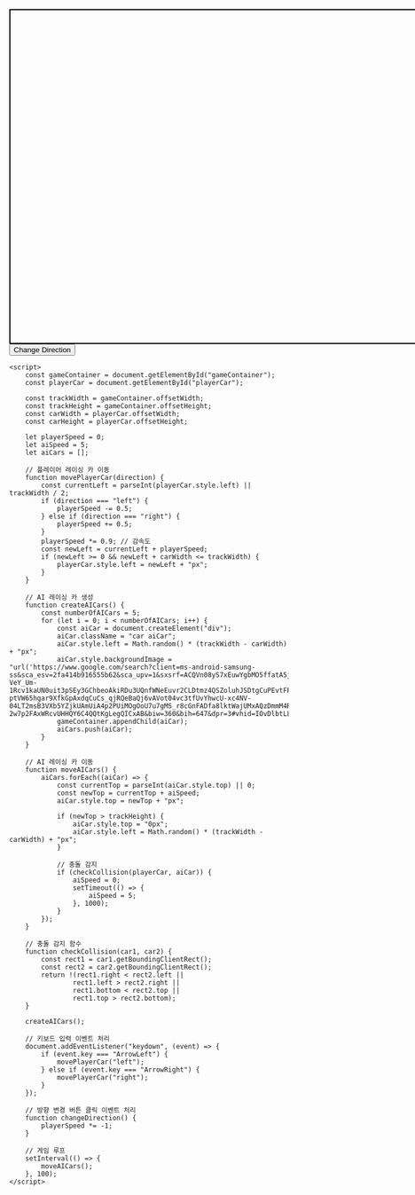 <!DOCTYPE html>
<html lang="en">
<head>
    <meta charset="UTF-8">
    <meta name="viewport" content="width=device-width, initial-scale=1.0">
    <title>Racing Game</title>
    <style>
        #gameContainer {
            position: relative;
            width: 800px;
            height: 600px;
            margin: 0 auto;
            overflow: hidden;
            border: 2px solid black;
        }
        .car {
            position: absolute;
            width: 100px;
            height: 100px;
            background-size: cover;
            bottom: 0;
            transition: left 0.1s linear, top 0.1s linear;
        }
        #playerCar {
            left: 50%;
            transform: translateX(-50%);
        }
        .aiCar {
            background-color: transparent;
        }
    </style>
</head>
<body>
    <div id="gameContainer">
        <div id="playerCar" class="car" style="background-image: url('https://www.google.com/search?client=ms-android-samsung-ss&sca_esv=2fa414b916555b62&sca_upv=1&sxsrf=ACQVn08yS7xEuwYgbMO5ffatA5jW7Qf1TA:1711866155593&q=%EC%9E%90%EB%8F%99%EC%B0%A8+%EC%9C%84%EC%97%90%EC%84%9C+%EB%B3%B8%EB%AA%A8%EC%8A%B5&uds=AMwkrPvNVLCVGNFESV01Ay3iEWk6j-VeY_Um-1Rcv1kaUN0uit3pSEy3GChbeoAkiRDu3UQnfWNeEuvr2CLDtmz4QSZoluhJSDtgCuPEvtFPCu3qKBTbAr3r9yQUzcDO8FS8UdE8AuqO8yT298-ptVW65hgar9XfkGpAxdqCuCs_qjRQeBaQj6vAVot04vc3tfUvYhwcU-xc4NV-04LT2msB3VXb5YZjkUAmUiA4p2PUiMOgOoU7u7gMS_r8cGnFADfa8lktWajUMxAQzDmmM4RY5oN3_x5qKQ&udm=2&prmd=isvnbmz&sa=X&ved=2ahUKEwipo-2w7p2FAxWRcvUHHQY6C4QQtKgLegQICxAB&biw=360&bih=647&dpr=3#vhid=IOvDlbtLL192aM&vssid=mosaic&ip=1')"></div>
    </div>
    <button onclick="changeDirection()">Change Direction</button>

    <script>
        const gameContainer = document.getElementById("gameContainer");
        const playerCar = document.getElementById("playerCar");

        const trackWidth = gameContainer.offsetWidth;
        const trackHeight = gameContainer.offsetHeight;
        const carWidth = playerCar.offsetWidth;
        const carHeight = playerCar.offsetHeight;

        let playerSpeed = 0;
        let aiSpeed = 5;
        let aiCars = [];

        // 플레이어 레이싱 카 이동
        function movePlayerCar(direction) {
            const currentLeft = parseInt(playerCar.style.left) || trackWidth / 2;
            if (direction === "left") {
                playerSpeed -= 0.5;
            } else if (direction === "right") {
                playerSpeed += 0.5;
            }
            playerSpeed *= 0.9; // 감속도
            const newLeft = currentLeft + playerSpeed;
            if (newLeft >= 0 && newLeft + carWidth <= trackWidth) {
                playerCar.style.left = newLeft + "px";
            }
        }

        // AI 레이싱 카 생성
        function createAICars() {
            const numberOfAICars = 5;
            for (let i = 0; i < numberOfAICars; i++) {
                const aiCar = document.createElement("div");
                aiCar.className = "car aiCar";
                aiCar.style.left = Math.random() * (trackWidth - carWidth) + "px";
                aiCar.style.backgroundImage = "url('https://www.google.com/search?client=ms-android-samsung-ss&sca_esv=2fa414b916555b62&sca_upv=1&sxsrf=ACQVn08yS7xEuwYgbMO5ffatA5jW7Qf1TA:1711866155593&q=%EC%9E%90%EB%8F%99%EC%B0%A8+%EC%9C%84%EC%97%90%EC%84%9C+%EB%B3%B8%EB%AA%A8%EC%8A%B5&uds=AMwkrPvNVLCVGNFESV01Ay3iEWk6j-VeY_Um-1Rcv1kaUN0uit3pSEy3GChbeoAkiRDu3UQnfWNeEuvr2CLDtmz4QSZoluhJSDtgCuPEvtFPCu3qKBTbAr3r9yQUzcDO8FS8UdE8AuqO8yT298-ptVW65hgar9XfkGpAxdqCuCs_qjRQeBaQj6vAVot04vc3tfUvYhwcU-xc4NV-04LT2msB3VXb5YZjkUAmUiA4p2PUiMOgOoU7u7gMS_r8cGnFADfa8lktWajUMxAQzDmmM4RY5oN3_x5qKQ&udm=2&prmd=isvnbmz&sa=X&ved=2ahUKEwipo-2w7p2FAxWRcvUHHQY6C4QQtKgLegQICxAB&biw=360&bih=647&dpr=3#vhid=IOvDlbtLL192aM&vssid=mosaic&ip=1')";
                gameContainer.appendChild(aiCar);
                aiCars.push(aiCar);
            }
        }

        // AI 레이싱 카 이동
        function moveAICars() {
            aiCars.forEach((aiCar) => {
                const currentTop = parseInt(aiCar.style.top) || 0;
                const newTop = currentTop + aiSpeed;
                aiCar.style.top = newTop + "px";

                if (newTop > trackHeight) {
                    aiCar.style.top = "0px";
                    aiCar.style.left = Math.random() * (trackWidth - carWidth) + "px";
                }

                // 충돌 감지
                if (checkCollision(playerCar, aiCar)) {
                    aiSpeed = 0;
                    setTimeout(() => {
                        aiSpeed = 5;
                    }, 1000);
                }
            });
        }

        // 충돌 감지 함수
        function checkCollision(car1, car2) {
            const rect1 = car1.getBoundingClientRect();
            const rect2 = car2.getBoundingClientRect();
            return !(rect1.right < rect2.left || 
                    rect1.left > rect2.right || 
                    rect1.bottom < rect2.top || 
                    rect1.top > rect2.bottom);
        }

        createAICars();

        // 키보드 입력 이벤트 처리
        document.addEventListener("keydown", (event) => {
            if (event.key === "ArrowLeft") {
                movePlayerCar("left");
            } else if (event.key === "ArrowRight") {
                movePlayerCar("right");
            }
        });

        // 방향 변경 버튼 클릭 이벤트 처리
        function changeDirection() {
            playerSpeed *= -1;
        }

        // 게임 루프
        setInterval(() => {
            moveAICars();
        }, 100);
    </script>
</body>
</html>
